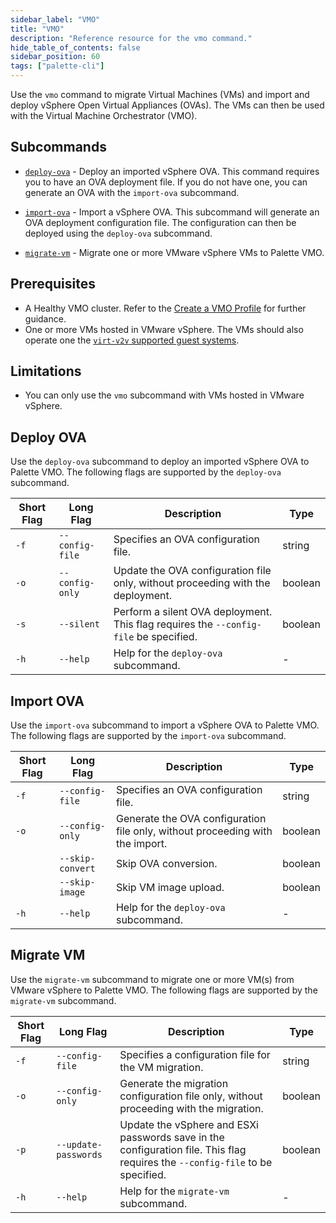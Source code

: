 ```yaml
---
sidebar_label: "VMO"
title: "VMO"
description: "Reference resource for the vmo command."
hide_table_of_contents: false
sidebar_position: 60
tags: ["palette-cli"]
---
```


Use the `vmo` command to migrate Virtual Machines (VMs) and import and deploy vSphere Open Virtual Appliances (OVAs).
The VMs can then be used with the Virtual Machine Orchestrator (VMO).

## Subcommands

- [`deploy-ova`](#deploy-ova) - Deploy an imported vSphere OVA. This command requires you to have an OVA deployment
  file. If you do not have one, you can generate an OVA with the `import-ova` subcommand.

- [`import-ova`](#import-ova) - Import a vSphere OVA. This subcommand will generate an OVA deployment configuration
  file. The configuration can then be deployed using the `deploy-ova` subcommand.

- [`migrate-vm`](#migrate-vm) - Migrate one or more VMware vSphere VMs to Palette VMO.

## Prerequisites

- A Healthy VMO cluster. Refer to the [Create a VMO Profile](../../../vm-management/create-vmo-profile.md) for further
  guidance.
- One or more VMs hosted in VMware vSphere. The VMs should also operate one the
  [`virt-v2v` supported guest systems](https://libguestfs.org/virt-v2v-support.1.html).

## Limitations

- You can only use the `vmo` subcommand with VMs hosted in VMware vSphere.

## Deploy OVA

Use the `deploy-ova` subcommand to deploy an imported vSphere OVA to Palette VMO. The following flags are supported by
the `deploy-ova` subcommand.

| **Short Flag** | **Long Flag**   | **Description**                                                                       | **Type** |
| -------------- | --------------- | ------------------------------------------------------------------------------------- | -------- |
| `-f`           | `--config-file` | Specifies an OVA configuration file.                                                  | string   |
| `-o`           | `--config-only` | Update the OVA configuration file only, without proceeding with the deployment.       | boolean  |
| `-s`           | `--silent`      | Perform a silent OVA deployment. This flag requires the `--config-file` be specified. | boolean  |
| `-h`           | `--help`        | Help for the `deploy-ova` subcommand.                                                 | -        |

## Import OVA

Use the `import-ova` subcommand to import a vSphere OVA to Palette VMO. The following flags are supported by the
`import-ova` subcommand.

| **Short Flag** | **Long Flag**    | **Description**                                                               | **Type** |
| -------------- | ---------------- | ----------------------------------------------------------------------------- | -------- |
| `-f`           | `--config-file`  | Specifies an OVA configuration file.                                          | string   |
| `-o`           | `--config-only`  | Generate the OVA configuration file only, without proceeding with the import. | boolean  |
|                | `--skip-convert` | Skip OVA conversion.                                                          | boolean  |
|                | `--skip-image`   | Skip VM image upload.                                                         | boolean  |
| `-h`           | `--help`         | Help for the `deploy-ova` subcommand.                                         | -        |

## Migrate VM

Use the `migrate-vm` subcommand to migrate one or more VM(s) from VMware vSphere to Palette VMO. The following flags are
supported by the `migrate-vm` subcommand.

| **Short Flag** | **Long Flag**        | **Description**                                                                                                               | **Type** |
| -------------- | -------------------- | ----------------------------------------------------------------------------------------------------------------------------- | -------- |
| `-f`           | `--config-file`      | Specifies a configuration file for the VM migration.                                                                          | string   |
| `-o`           | `--config-only`      | Generate the migration configuration file only, without proceeding with the migration.                                        | boolean  |
| `-p`           | `--update-passwords` | Update the vSphere and ESXi passwords save in the configuration file. This flag requires the `--config-file` to be specified. | boolean  |
| `-h`           | `--help`             | Help for the `migrate-vm` subcommand.                                                                                         | -        |
